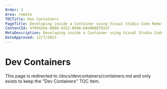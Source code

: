 ```yaml
---
Order: 3
Area: remote
TOCTitle: Dev Containers
PageTitle: Developing inside a Container using Visual Studio Code Remote Development
ContentId: 4f0942be-6808-4252-8940-b9e9688792af
MetaDescription: Developing inside a Container using Visual Studio Code Remote Development
DateApproved: 12/7/2023
---
```

# Dev Containers

This page is redirected to /docs/devcontainers/containers.md and only exists to keep the "Dev Containers" TOC item.
